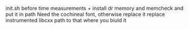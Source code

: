 init.sh before time measurements + install dr memory and memcheck and put it in path
Need the cochineal font, otherwise replace it
replace instrumented libcxx path to that where you biuld it
